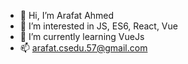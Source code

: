 - 👋 Hi, I’m Arafat Ahmed
- 👀 I’m interested in JS, ES6, React, Vue
- 🌱 I’m currently learning VueJs
- 📫 arafat.csedu.57@gmail.com

